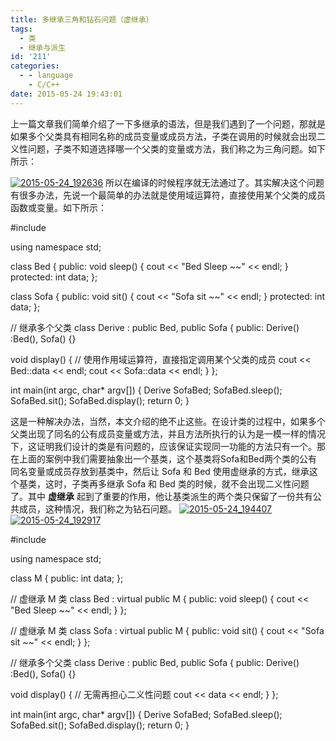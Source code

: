 ```yaml
---
title: 多继承三角和钻石问题（虚继承）
tags:
  - 类
  - 继承与派生
id: '211'
categories:
  - - language
    - C/C++
date: 2015-05-24 19:43:01
---
```


上一篇文章我们简单介绍了一下多继承的语法，但是我们遇到了一个问题，那就是如果多个父类具有相同名称的成员变量或成员方法，子类在调用的时候就会出现二义性问题，子类不知道选择哪一个父类的变量或方法，我们称之为三角问题。如下所示：
<!-- more -->
[![2015-05-24_192636](http://www.mycode.net.cn/wp-content/uploads/2015/05/2015-05-24_192636.png)](http://www.mycode.net.cn/wp-content/uploads/2015/05/2015-05-24_192636.png) 所以在编译的时候程序就无法通过了。其实解决这个问题有很多办法，先说一个最简单的办法就是使用域运算符，直接使用某个父类的成员函数或变量。如下所示：

#include <iostream>

using namespace std;

class Bed
{
public:
void sleep()
{
cout << "Bed Sleep ~~" << endl;
}
protected:
int data;
};

class Sofa
{
public:
void sit()
{
cout << "Sofa sit ~~" << endl;
}
protected:
int data;
};

// 继承多个父类
class Derive : public Bed, public Sofa
{
public:
Derive()
:Bed(), Sofa() {}

void display()
{
// 使用作用域运算符，直接指定调用某个父类的成员
cout << Bed::data << endl;
cout << Sofa::data << endl;
}
};

int main(int argc, char\* argv\[\])
{
Derive SofaBed;
SofaBed.sleep();
SofaBed.sit();
SofaBed.display();
return 0;
}

这是一种解决办法，当然，本文介绍的绝不止这些。在设计类的过程中，如果多个父类出现了同名的公有成员变量或方法，并且方法所执行的认为是一模一样的情况下，这证明我们设计的类是有问题的，应该保证实现同一功能的方法只有一个。那在上面的案例中我们需要抽象出一个基类，这个基类将Sofa和Bed两个类的公有同名变量或成员存放到基类中，然后让 Sofa 和 Bed 使用虚继承的方式，继承这个基类，这时，子类再多继承 Sofa 和 Bed 类的时候，就不会出现二义性问题了。其中 **虚继承** 起到了重要的作用，他让基类派生的两个类只保留了一份共有公共成员，这种情况，我们称之为钻石问题。 [![2015-05-24_194407](http://www.mycode.net.cn/wp-content/uploads/2015/05/2015-05-24_194407.png)](http://www.mycode.net.cn/wp-content/uploads/2015/05/2015-05-24_194407.png) [![2015-05-24_192917](http://www.mycode.net.cn/wp-content/uploads/2015/05/2015-05-24_192917.png)](http://www.mycode.net.cn/wp-content/uploads/2015/05/2015-05-24_192917.png)

#include <iostream>

using namespace std;

class M
{
public:
int data;
};

// 虚继承 M 类
class Bed : virtual public M
{
public:
void sleep()
{
cout << "Bed Sleep ~~" << endl;
}
};

// 虚继承 M 类
class Sofa : virtual public M
{
public:
void sit()
{
cout << "Sofa sit ~~" << endl;
}
};

// 继承多个父类
class Derive : public Bed, public Sofa
{
public:
Derive()
:Bed(), Sofa() {}

void display()
{
// 无需再担心二义性问题
cout << data << endl;
}
};

int main(int argc, char\* argv\[\])
{
Derive SofaBed;
SofaBed.sleep();
SofaBed.sit();
SofaBed.display();
return 0;
}